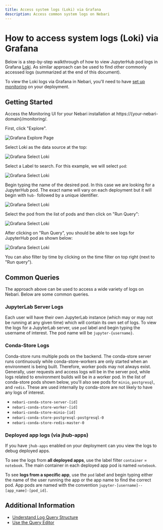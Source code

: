 ```yaml
---
title: Access system logs (Loki) via Grafana
description: Access common system logs on Nebari
---
```


# How to access system logs (Loki) via Grafana

Below is a step-by-step walkthrough of how to view JupyterHub pod logs in Grafana [Loki](https://grafana.com/docs/loki/latest/). As similar approach can be used to find other commonly accessed logs (summarized at the end of this document).

To view the Loki logs via Grafana in Nebari, you'll need to have [set up monitoring](/docs/how-tos/setup-monitoring) on your deployment.

## Getting Started

Access the Monitoring UI for your Nebari installation at https://{your-nebari-domain}/monitoring/.

First, click "Explore".

![Grafana Explore Page](/img/how-tos/1_grafana-explore.png)

Select Loki as the data source at the top:

![Grafana Select Loki](/img/how-tos/2_grafana-select-loki.png)

Select a Label to search. For this example, we will select `pod`:

![Grafana Select Loki](/img/how-tos/3_grafana-log-browser-pod.png)

Begin typing the name of the desired pod. In this case we are looking
for a JupyterHub pod. The exact name will vary on each deployment but it will begin with `hub-` followed by a unique identifier.

![Grafana Select Loki](/img/how-tos/4_grafana-log-search-pod.png)

Select the pod from the list of pods and then click on "Run Query":

![Grafana Select Loki](/img/how-tos/5_grafana-log-select-pod.png)

After clicking on "Run Query", you should be able to see logs for JupyterHub pod as shown below:

![Grafana Select Loki](/img/how-tos/6_grafana-view-pod-logs.png)

You can also filter by time by clicking on the time filter on top right (next to "Run query").

## Common Queries

The approach above can be used to access a wide variety of logs on Nebari. Below are some common queries.

### JupyterLab Server Logs

Each user will have their own JupyterLab instance (which may or may not be running at any given time) which will contain its own set of logs. To view the logs for a JupyterLab server, use `pod` label and begin typing the username of interest. The pod name will be `jupyter-{username}`.

### Conda-Store Logs

Conda-store runs multiple pods on the backend. The conda-store server runs continuously while conda-store-workers are only started when an environment is being built. Therefore, worker pods may not always exist. Generally, user requests and access logs will be in the server pod, while logs related to environment builds will be in a worker pod. In the list of conda-store pods shown below, you'll also see pods for `minio`, `postgresql`, and `redis`. These are used internally by conda-store are not likely to have any logs of interest.

- `nebari-conda-store-server-[id]`
- `nebari-conda-store-worker-[id]`
- `nebari-conda-store-minio-[id]`
- `nebari-conda-store-postgresql-postgresql-0`
- `nebari-conda-store-redis-master-0`

### Deployed app logs (via jhub-apps)

If you have `jhub-apps` enabled on your deployment can you view the logs to debug deployed apps.

To see the logs from **all deployed apps**, use the label filter `container` = `notebook`. The main container in each deployed app pod is named `notebook`.

To see **logs from a specific app**, use the `pod` label and begin typing either the name of the user running the app or the app name to find the correct pod. App pods are named with the convention `jupyter-[username]--[app_name]-[pod_id]`.

## Additional Information

- [Understand Log Query Structure](https://grafana.com/docs/loki/latest/query/log_queries/)
- [Use the Query Editor](https://grafana.com/docs/grafana/latest/datasources/loki/query-editor/#choose-a-query-editing-mode)
